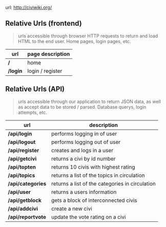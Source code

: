 url: http://civiwiki.org/

Relative Urls (frontend)
-------------
> urls accessible through browser HTTP requests to return and load HTML to the end user. Home pages, login pages, etc.

| url | page description |
| --- | --- |
| **/** | home |
| **/login** | login / register |



Relative Urls (API)
---------
> urls accessible through our application to return JSON data, as well as accept data to be stored / parsed. Database querys, login attempts, etc.

| url | description |
| --- | --- |
| **/api/login** | performs logging in of user |
| **/api/logout** | performs logging out of user |
| **/api/register** | creates and logs in a user |
| **/api/getcivi** | returns a civi by id number |
| **/api/topten** | returns 10 civis with highest rating |
| **/api/topics** | returns a list of the topics in circulation |
| **/api/categories** | returns a list of the categories in circulation |
| **/api/user** | returns a users information |
| **/api/getblock** | gets a block of interconnected civis |
| **/api/addcivi** | create a new civi |
| **/api/reportvote** | update the vote rating on a civi |
